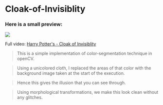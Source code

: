 # Cloak-of-Invisiblity

### Here is a small preview:
![](https://media.giphy.com/media/jTkbom6HJxTTKohWCF/giphy.gif)

Full video: [Harry Potter's - Cloak of Invisiblity](https://www.linkedin.com/posts/karan-owalekar_opencv-computervision-python-activity-6674290427010658304-ArFp)

> This is a simple implementation of color-segmentation technique in openCV.

> Using a unicolored cloth, I replaced the areas of that color with the background image taken at the start of the execution.

> Hence this gives the illusion that you can see through.

> Using morphological transformations, we make this look clean without any glitches.
